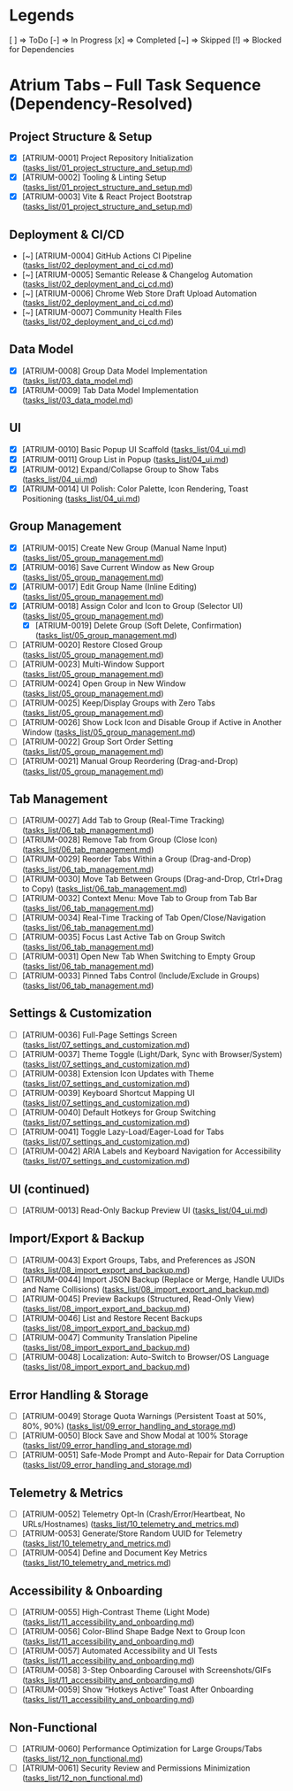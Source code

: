 # Legends
[ ] => ToDo
[-] => In Progress
[x] => Completed
[~] => Skipped
[!] => Blocked for Dependencies

# Atrium Tabs – Full Task Sequence (Dependency-Resolved)

## Project Structure & Setup
- [x] [ATRIUM-0001] Project Repository Initialization ([tasks_list/01_project_structure_and_setup.md](tasks_list/01_project_structure_and_setup.md))
- [x] [ATRIUM-0002] Tooling & Linting Setup ([tasks_list/01_project_structure_and_setup.md](tasks_list/01_project_structure_and_setup.md))
- [x] [ATRIUM-0003] Vite & React Project Bootstrap ([tasks_list/01_project_structure_and_setup.md](tasks_list/01_project_structure_and_setup.md))

## Deployment & CI/CD
- [~] [ATRIUM-0004] GitHub Actions CI Pipeline ([tasks_list/02_deployment_and_ci_cd.md](tasks_list/02_deployment_and_ci_cd.md))
- [~] [ATRIUM-0005] Semantic Release & Changelog Automation ([tasks_list/02_deployment_and_ci_cd.md](tasks_list/02_deployment_and_ci_cd.md))
- [~] [ATRIUM-0006] Chrome Web Store Draft Upload Automation ([tasks_list/02_deployment_and_ci_cd.md](tasks_list/02_deployment_and_ci_cd.md))
- [~] [ATRIUM-0007] Community Health Files ([tasks_list/02_deployment_and_ci_cd.md](tasks_list/02_deployment_and_ci_cd.md))

## Data Model
- [x] [ATRIUM-0008] Group Data Model Implementation ([tasks_list/03_data_model.md](tasks_list/03_data_model.md))
- [x] [ATRIUM-0009] Tab Data Model Implementation ([tasks_list/03_data_model.md](tasks_list/03_data_model.md))

## UI
- [x] [ATRIUM-0010] Basic Popup UI Scaffold ([tasks_list/04_ui.md](tasks_list/04_ui.md))
- [x] [ATRIUM-0011] Group List in Popup ([tasks_list/04_ui.md](tasks_list/04_ui.md))
- [x] [ATRIUM-0012] Expand/Collapse Group to Show Tabs ([tasks_list/04_ui.md](tasks_list/04_ui.md))
- [x] [ATRIUM-0014] UI Polish: Color Palette, Icon Rendering, Toast Positioning ([tasks_list/04_ui.md](tasks_list/04_ui.md))

## Group Management
- [x] [ATRIUM-0015] Create New Group (Manual Name Input) ([tasks_list/05_group_management.md](tasks_list/05_group_management.md))
- [x] [ATRIUM-0016] Save Current Window as New Group ([tasks_list/05_group_management.md](tasks_list/05_group_management.md))
- [x] [ATRIUM-0017] Edit Group Name (Inline Editing) ([tasks_list/05_group_management.md](tasks_list/05_group_management.md))
- [x] [ATRIUM-0018] Assign Color and Icon to Group (Selector UI) ([tasks_list/05_group_management.md](tasks_list/05_group_management.md))
  - [x] [ATRIUM-0019] Delete Group (Soft Delete, Confirmation) ([tasks_list/05_group_management.md](tasks_list/05_group_management.md))
- [ ] [ATRIUM-0020] Restore Closed Group ([tasks_list/05_group_management.md](tasks_list/05_group_management.md))
- [ ] [ATRIUM-0023] Multi-Window Support ([tasks_list/05_group_management.md](tasks_list/05_group_management.md))
- [ ] [ATRIUM-0024] Open Group in New Window ([tasks_list/05_group_management.md](tasks_list/05_group_management.md))
- [ ] [ATRIUM-0025] Keep/Display Groups with Zero Tabs ([tasks_list/05_group_management.md](tasks_list/05_group_management.md))
- [ ] [ATRIUM-0026] Show Lock Icon and Disable Group if Active in Another Window ([tasks_list/05_group_management.md](tasks_list/05_group_management.md))
- [ ] [ATRIUM-0022] Group Sort Order Setting ([tasks_list/05_group_management.md](tasks_list/05_group_management.md))
- [ ] [ATRIUM-0021] Manual Group Reordering (Drag-and-Drop) ([tasks_list/05_group_management.md](tasks_list/05_group_management.md))

## Tab Management
- [ ] [ATRIUM-0027] Add Tab to Group (Real-Time Tracking) ([tasks_list/06_tab_management.md](tasks_list/06_tab_management.md))
- [ ] [ATRIUM-0028] Remove Tab from Group (Close Icon) ([tasks_list/06_tab_management.md](tasks_list/06_tab_management.md))
- [ ] [ATRIUM-0029] Reorder Tabs Within a Group (Drag-and-Drop) ([tasks_list/06_tab_management.md](tasks_list/06_tab_management.md))
- [ ] [ATRIUM-0030] Move Tab Between Groups (Drag-and-Drop, Ctrl+Drag to Copy) ([tasks_list/06_tab_management.md](tasks_list/06_tab_management.md))
- [ ] [ATRIUM-0032] Context Menu: Move Tab to Group from Tab Bar ([tasks_list/06_tab_management.md](tasks_list/06_tab_management.md))
- [ ] [ATRIUM-0034] Real-Time Tracking of Tab Open/Close/Navigation ([tasks_list/06_tab_management.md](tasks_list/06_tab_management.md))
- [ ] [ATRIUM-0035] Focus Last Active Tab on Group Switch ([tasks_list/06_tab_management.md](tasks_list/06_tab_management.md))
- [ ] [ATRIUM-0031] Open New Tab When Switching to Empty Group ([tasks_list/06_tab_management.md](tasks_list/06_tab_management.md))
- [ ] [ATRIUM-0033] Pinned Tabs Control (Include/Exclude in Groups) ([tasks_list/06_tab_management.md](tasks_list/06_tab_management.md))

## Settings & Customization
- [ ] [ATRIUM-0036] Full-Page Settings Screen ([tasks_list/07_settings_and_customization.md](tasks_list/07_settings_and_customization.md))
- [ ] [ATRIUM-0037] Theme Toggle (Light/Dark, Sync with Browser/System) ([tasks_list/07_settings_and_customization.md](tasks_list/07_settings_and_customization.md))
- [ ] [ATRIUM-0038] Extension Icon Updates with Theme ([tasks_list/07_settings_and_customization.md](tasks_list/07_settings_and_customization.md))
- [ ] [ATRIUM-0039] Keyboard Shortcut Mapping UI ([tasks_list/07_settings_and_customization.md](tasks_list/07_settings_and_customization.md))
- [ ] [ATRIUM-0040] Default Hotkeys for Group Switching ([tasks_list/07_settings_and_customization.md](tasks_list/07_settings_and_customization.md))
- [ ] [ATRIUM-0041] Toggle Lazy-Load/Eager-Load for Tabs ([tasks_list/07_settings_and_customization.md](tasks_list/07_settings_and_customization.md))
- [ ] [ATRIUM-0042] ARIA Labels and Keyboard Navigation for Accessibility ([tasks_list/07_settings_and_customization.md](tasks_list/07_settings_and_customization.md))

## UI (continued)
- [ ] [ATRIUM-0013] Read-Only Backup Preview UI ([tasks_list/04_ui.md](tasks_list/04_ui.md))

## Import/Export & Backup
- [ ] [ATRIUM-0043] Export Groups, Tabs, and Preferences as JSON ([tasks_list/08_import_export_and_backup.md](tasks_list/08_import_export_and_backup.md))
- [ ] [ATRIUM-0044] Import JSON Backup (Replace or Merge, Handle UUIDs and Name Collisions) ([tasks_list/08_import_export_and_backup.md](tasks_list/08_import_export_and_backup.md))
- [ ] [ATRIUM-0045] Preview Backups (Structured, Read-Only View) ([tasks_list/08_import_export_and_backup.md](tasks_list/08_import_export_and_backup.md))
- [ ] [ATRIUM-0046] List and Restore Recent Backups ([tasks_list/08_import_export_and_backup.md](tasks_list/08_import_export_and_backup.md))
- [ ] [ATRIUM-0047] Community Translation Pipeline ([tasks_list/08_import_export_and_backup.md](tasks_list/08_import_export_and_backup.md))
- [ ] [ATRIUM-0048] Localization: Auto-Switch to Browser/OS Language ([tasks_list/08_import_export_and_backup.md](tasks_list/08_import_export_and_backup.md))

## Error Handling & Storage
- [ ] [ATRIUM-0049] Storage Quota Warnings (Persistent Toast at 50%, 80%, 90%) ([tasks_list/09_error_handling_and_storage.md](tasks_list/09_error_handling_and_storage.md))
- [ ] [ATRIUM-0050] Block Save and Show Modal at 100% Storage ([tasks_list/09_error_handling_and_storage.md](tasks_list/09_error_handling_and_storage.md))
- [ ] [ATRIUM-0051] Safe-Mode Prompt and Auto-Repair for Data Corruption ([tasks_list/09_error_handling_and_storage.md](tasks_list/09_error_handling_and_storage.md))

## Telemetry & Metrics
- [ ] [ATRIUM-0052] Telemetry Opt-In (Crash/Error/Heartbeat, No URLs/Hostnames) ([tasks_list/10_telemetry_and_metrics.md](tasks_list/10_telemetry_and_metrics.md))
- [ ] [ATRIUM-0053] Generate/Store Random UUID for Telemetry ([tasks_list/10_telemetry_and_metrics.md](tasks_list/10_telemetry_and_metrics.md))
- [ ] [ATRIUM-0054] Define and Document Key Metrics ([tasks_list/10_telemetry_and_metrics.md](tasks_list/10_telemetry_and_metrics.md))

## Accessibility & Onboarding
- [ ] [ATRIUM-0055] High-Contrast Theme (Light Mode) ([tasks_list/11_accessibility_and_onboarding.md](tasks_list/11_accessibility_and_onboarding.md))
- [ ] [ATRIUM-0056] Color-Blind Shape Badge Next to Group Icon ([tasks_list/11_accessibility_and_onboarding.md](tasks_list/11_accessibility_and_onboarding.md))
- [ ] [ATRIUM-0057] Automated Accessibility and UI Tests ([tasks_list/11_accessibility_and_onboarding.md](tasks_list/11_accessibility_and_onboarding.md))
- [ ] [ATRIUM-0058] 3-Step Onboarding Carousel with Screenshots/GIFs ([tasks_list/11_accessibility_and_onboarding.md](tasks_list/11_accessibility_and_onboarding.md))
- [ ] [ATRIUM-0059] Show “Hotkeys Active” Toast After Onboarding ([tasks_list/11_accessibility_and_onboarding.md](tasks_list/11_accessibility_and_onboarding.md))

## Non-Functional
- [ ] [ATRIUM-0060] Performance Optimization for Large Groups/Tabs ([tasks_list/12_non_functional.md](tasks_list/12_non_functional.md))
- [ ] [ATRIUM-0061] Security Review and Permissions Minimization ([tasks_list/12_non_functional.md](tasks_list/12_non_functional.md))